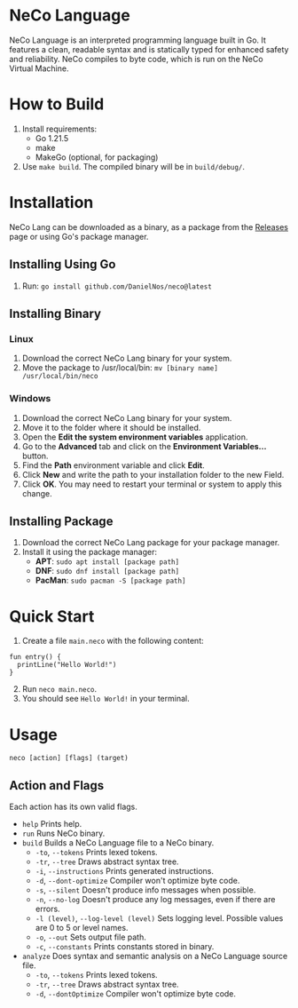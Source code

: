 # NeCo Language

NeCo Language is an interpreted programming language built in Go. It features a clean, readable syntax and is statically typed for enhanced safety and reliability. NeCo compiles to byte code, which is run on the NeCo Virtual Machine.

# How to Build

1. Install requirements:
     - Go 1.21.5
     - make
     - MakeGo (optional, for packaging)
2. Use `make build`. The compiled binary will be in `build/debug/`.

# Installation

NeCo Lang can be downloaded as a binary, as a package from the [Releases](https://github.com/DanielNos/neco/releases) page or using Go's package manager.

## Installing Using Go

1. Run: `go install github.com/DanielNos/neco@latest`

## Installing Binary

### Linux

1. Download the correct NeCo Lang binary for your system. 
2. Move the package to /usr/local/bin: `mv [binary name] /usr/local/bin/neco`

### Windows

1. Download the correct NeCo Lang binary for your system.
2. Move it to the folder where it should be installed.
3. Open the **Edit the system environment variables** application.
4. Go to the **Advanced** tab and click on the **Environment Variables...** button.
5. Find the **Path** environment variable and click **Edit**.
6. Click **New** and write the path to your installation folder to the new Field.
7. Click **OK**. You may need to restart your terminal or system to apply this change.

## Installing Package

1. Download the correct NeCo Lang package for your package manager.
2. Install it using the package manager:
    - **APT**: `sudo apt install [package path]`
    - **DNF**: `sudo dnf install [package path]`
    - **PacMan**: `sudo pacman -S [package path]`
  
# Quick Start

1. Create a file `main.neco` with the following content:
```
fun entry() {
  printLine("Hello World!")
}
```
2. Run `neco main.neco`.
3. You should see `Hello World!` in your terminal.

# Usage

`neco [action] [flags] (target)`

## Action and Flags

Each action has its own valid flags.

- `help` Prints help.
- `run` Runs NeCo binary.
- `build` Builds a NeCo Language file to a NeCo binary.
  - `-to`, `--tokens` Prints lexed tokens.
  - `-tr`, `--tree` Draws abstract syntax tree.
  - `-i`, `--instructions` Prints generated instructions.
  - `-d`, `--dont-optimize` Compiler won't optimize byte code.
  - `-s`, `--silent` Doesn't produce info messages when possible.
  - `-n`, `--no-log` Doesn't produce any log messages, even if there are errors.
  - `-l (level)`, `--log-level (level)` Sets logging level. Possible values are 0 to 5 or level names.
  - `-o`, `--out` Sets output file path.
  - `-c`, `--constants` Prints constants stored in binary.
- `analyze` Does syntax and semantic analysis on a NeCo Language source file.
  - `-to`, `--tokens` Prints lexed tokens.
  - `-tr`, `--tree` Draws abstract syntax tree.
  - `-d`, `--dontOptimize` Compiler won't optimize byte code.
